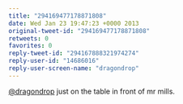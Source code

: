 ```yaml
---
title: "294169477178871808"
date: Wed Jan 23 19:47:23 +0000 2013
original-tweet-id: "294169477178871808"
retweets: 0
favorites: 0
reply-tweet-id: "294167888321974274"
reply-user-id: "14686016"
reply-user-screen-name: "dragondrop"
---
```

<a href="https://twitter.com/dragondrop">@dragondrop</a> just on the table in front of mr mills.
